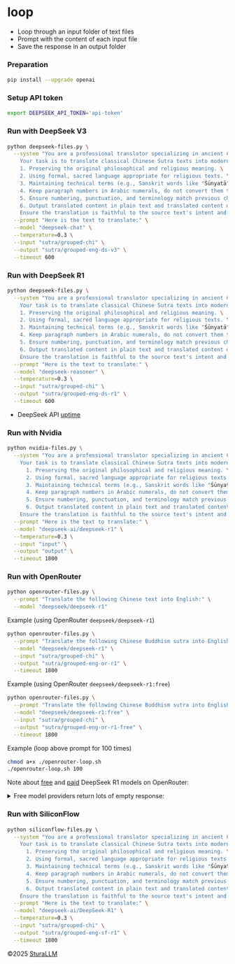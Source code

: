 # loop

- Loop through an input folder of text files
- Prompt with the content of each input file
- Save the response in an output folder

### Preparation
```bash
pip install --upgrade openai
```

### Setup API token
```bash
export DEEPSEEK_API_TOKEN='api-token'
```

### Run with DeepSeek V3
```bash
python deepseek-files.py \
  --system "You are a professional translator specializing in ancient Chinese Buddhist Sutras. \
    Your task is to translate classical Chinese Sutra texts into modern English while: \
    1. Preserving the original philosophical and religious meaning. \
    2. Using formal, sacred language appropriate for religious texts. \
    3. Maintaining technical terms (e.g., Sanskrit words like "Śūnyatā" or "Bodhisattva") untranslated. \
    4. Keep paragraph numbers in Arabic numerals, do not convert them to words (e.g., 'One', 'Two', 'I', 'II') \
    5. Ensure numbering, punctuation, and terminology match previous chapters (if applicable) \
    6. Output translated content in plain text and translated content only \
    Ensure the translation is faithful to the source text's intent and tone." \
  --prompt "Here is the text to translate:" \
  --model "deepseek-chat" \
  --temperature=0.3 \
  --input "sutra/grouped-chi" \
  --output "sutra/grouped-eng-ds-v3" \
  --timeout 600
```

### Run with DeepSeek R1
```bash
python deepseek-files.py \
  --system "You are a professional translator specializing in ancient Chinese Buddhist Sutras. \
    Your task is to translate classical Chinese Sutra texts into modern English while: \
    1. Preserving the original philosophical and religious meaning. \
    2. Using formal, sacred language appropriate for religious texts. \
    3. Maintaining technical terms (e.g., Sanskrit words like "Śūnyatā" or "Bodhisattva") untranslated. \
    4. Keep paragraph numbers in Arabic numerals, do not convert them to words (e.g., 'One', 'Two', 'I', 'II') \
    5. Ensure numbering, punctuation, and terminology match previous chapters (if applicable) \
    6. Output translated content in plain text and translated content only \
    Ensure the translation is faithful to the source text's intent and tone." \
  --prompt "Here is the text to translate:" \
  --model "deepseek-reasoner" \
  --temperature=0.3 \
  --input "sutra/grouped-chi" \
  --output "sutra/grouped-eng-ds-r1" \
  --timeout 600
```

- DeepSeek API [uptime](https://status.deepseek.com/uptime/)

### Run with Nvidia
```bash
python nvidia-files.py \
  --system "You are a professional translator specializing in ancient Chinese Buddhist Sutras. \
    Your task is to translate classical Chinese Sutra texts into modern English while: \
      1. Preserving the original philosophical and religious meaning. \
      2. Using formal, sacred language appropriate for religious texts. \
      3. Maintaining technical terms (e.g., Sanskrit words like "Śūnyatā" or "Bodhisattva") untranslated. \
      4. Keep paragraph numbers in Arabic numerals, do not convert them to words (e.g., 'One', 'Two', 'I', 'II') \
      5. Ensure numbering, punctuation, and terminology match previous chapters (if applicable) \
      6. Output translated content in plain text and translated content only \
    Ensure the translation is faithful to the source text's intent and tone." \
  --prompt "Here is the text to translate:" \
  --model "deepseek-ai/deepseek-r1" \
  --temperature=0.3 \
  --input "input" \
  --output "output" \
  --timeout 1800
```

### Run with OpenRouter
```bash
python openrouter-files.py \
  --prompt "Translate the following Chinese text into English:" \
  --model "deepseek/deepseek-r1"
```

Example (using OpenRouter `deepseek/deepseek-r1`)
```bash
python openrouter-files.py \
  --prompt "Translate the following Chinese Buddhism sutra into English and output in plain text, translated content only, no markdown, minimum formatting:" \
  --model "deepseek/deepseek-r1" \
  --input "sutra/grouped-chi" \
  --output "sutra/grouped-eng-or-r1" \
  --timeout 1800
```

Example (using OpenRouter `deepseek/deepseek-r1:free`)
```bash
python openrouter-files.py \
  --prompt "Translate the following Chinese Buddhism sutra into English and output in plain text, translated content only, no markdown, minimum formatting:" \
  --model "deepseek/deepseek-r1:free" \
  --input "sutra/grouped-chi" \
  --output "sutra/grouped-eng-or-r1-free" \
  --timeout 1800
```

Example (loop above prompt for 100 times)
```bash
chmod a+x ./openrouter-loop.sh
./openrouter-loop.sh 100
```

Note about [free](https://openrouter.ai/deepseek/deepseek-r1:free) and [paid](https://openrouter.ai/deepseek/deepseek-r1) DeepSeek R1 models on OpenRouter:
<details>
  <summary>Free model providers return lots of empty response:</summary>
  <img src="image/openrouter-free-vs-paid.png">
</details>

### Run with SiliconFlow
```bash
python siliconflow-files.py \
  --system "You are a professional translator specializing in ancient Chinese Buddhist Sutras. \
    Your task is to translate classical Chinese Sutra texts into modern English while: \
      1. Preserving the original philosophical and religious meaning. \
      2. Using formal, sacred language appropriate for religious texts. \
      3. Maintaining technical terms (e.g., Sanskrit words like "Śūnyatā" or "Bodhisattva") untranslated. \
      4. Keep paragraph numbers in Arabic numerals, do not convert them to words (e.g., 'One', 'Two', 'I', 'II') \
      5. Ensure numbering, punctuation, and terminology match previous chapters (if applicable) \
      6. Output translated content in plain text and translated content only \
    Ensure the translation is faithful to the source text's intent and tone." \
  --prompt "Here is the text to translate:" \
  --model "deepseek-ai/DeepSeek-R1" \
  --temperature=0.3 \
  --input "sutra/grouped-chi" \
  --output "sutra/grouped-eng-sf-r1" \
  --timeout 1800
```

&copy;2025 [SturaLLM](https://github.com/sutrallm/)
